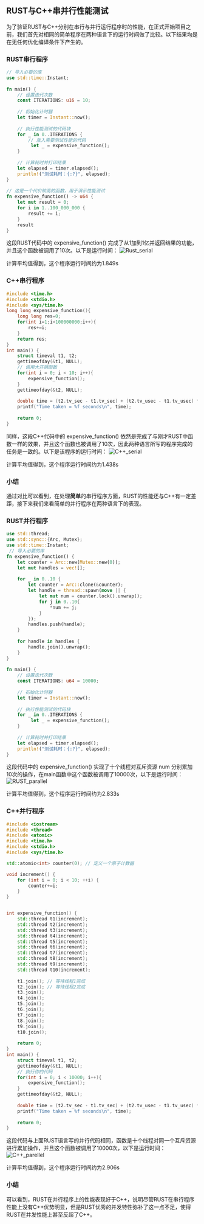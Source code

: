 ## RUST与C++串并行性能测试
为了验证RUST与C++分别在串行与并行运行程序时的性能，在正式开始项目之前，我们首先对相同的简单程序在两种语言下的运行时间做了比较。以下结果均是在无任何优化编译条件下产生的。
### RUST串行程序

```RUST
// 导入必要的库
use std::time::Instant;
 
fn main() {
    // 设置迭代次数
    const ITERATIONS: u16 = 10;
 
    // 初始化计时器
    let timer = Instant::now();
 
    // 执行性能测试的代码块
    for _ in 0..ITERATIONS {
        // 放入需要测试性能的代码
         let _ = expensive_function();
    }
 
    // 计算耗时并打印结果
    let elapsed = timer.elapsed();
    println!("测试耗时：{:?}", elapsed);
}
 
// 这是一个代价较高的函数，用于演示性能测试
fn expensive_function() -> u64 {
    let mut result = 0;
    for i in 1..100_000_000 {
        result += i;
    }
    result
}
```
这段RUST代码中的 expensive_function() 完成了从1加到1亿并返回结果的功能，并且这个函数被调用了10次。以下是运行时间：
![Rust_serial](picture/RUST_serial.png)

计算平均值得到，这个程序运行时间约为1.849s
### C++串行程序

```c++
#include <time.h>
#include <stdio.h>
#include <sys/time.h>
long long expensive_function(){
	long long res=0;
	for(int i=1;i<100000000;i++){
		res+=i;
	}
	return res;
}
int main() {
	struct timeval t1, t2;
	gettimeofday(&t1, NULL);
	// 调用大开销函数
	for(int i = 0; i < 10; i++){
		expensive_function();
	}
	gettimeofday(&t2, NULL);
	
	double time = (t2.tv_sec - t1.tv_sec) + (t2.tv_usec - t1.tv_usec) * 1e-6;
	printf("Time taken = %f seconds\n", time);
	
	return 0;
}
```
同样，这段C++代码中的 expensive_function() 依然是完成了与刚才RUST中函数一样的效果，并且这个函数也被调用了10次，因此两种语言所写的程序完成的任务是一致的。以下是该程序的运行时间：
![C++_serial](picture/C++_serial.png)

计算平均值得到，这个程序运行时间约为1.438s
### 小结
通过对比可以看到，在处理**简单**的串行程序方面，RUST的性能还与C++有一定差距，接下来我们来看简单的并行程序在两种语言下的表现。
### RUST并行程序
```RUST
use std::thread;
use std::sync::{Arc, Mutex};
use std::time::Instant;
 // 导入必要的库
fn expensive_function() {
    let counter = Arc::new(Mutex::new(0));
    let mut handles = vec![];
 
    for _ in 0..10 {
        let counter = Arc::clone(&counter);
        let handle = thread::spawn(move || {
            let mut num = counter.lock().unwrap();
            for j in 0..10{
                *num += j;
            }
        });
        handles.push(handle);
    }
 
    for handle in handles {
        handle.join().unwrap();
    }
}
 
fn main() {
    // 设置迭代次数
    const ITERATIONS: u64 = 10000;
 
    // 初始化计时器
    let timer = Instant::now();
 
    // 执行性能测试的代码块
    for _ in 0..ITERATIONS {
         let _ = expensive_function();
    }
 
    // 计算耗时并打印结果
    let elapsed = timer.elapsed();
    println!("测试耗时：{:?}", elapsed);
}
```
这段代码中的 expensive_function() 实现了十个线程对互斥资源 num 分别累加10次的操作，在main函数中这个函数被调用了10000次，以下是运行时间：
![RUST_parallel](picture/RUST_parallel.png)

计算平均值得到，这个程序运行时间约为2.833s
### C++并行程序
```c++
#include <iostream>
#include <thread>
#include <atomic>
#include <time.h>
#include <stdio.h>
#include <sys/time.h>

std::atomic<int> counter(0); // 定义一个原子计数器

void increment() {
	for (int i = 0; i < 10; ++i) {
		counter+=i;
	}
}


int expensive_function() {
	std::thread t1(increment);
	std::thread t2(increment); 
	std::thread t3(increment);
	std::thread t4(increment);
	std::thread t5(increment);
	std::thread t6(increment);
	std::thread t7(increment);
	std::thread t8(increment);
	std::thread t9(increment);
	std::thread t10(increment);
	
	t1.join(); // 等待线程1完成
	t2.join(); // 等待线程2完成
	t3.join();
	t4.join();
	t5.join();
	t6.join();
	t7.join();
	t8.join();
	t9.join();
	t10.join();
	
	return 0;
}
int main() {
	struct timeval t1, t2;
	gettimeofday(&t1, NULL);
	// 执行你的代码
	for(int i = 0; i < 10000; i++){
		expensive_function();
	}
	gettimeofday(&t2, NULL);
	
	double time = (t2.tv_sec - t1.tv_sec) + (t2.tv_usec - t1.tv_usec) * 1e-6;
	printf("Time taken = %f seconds\n", time);
	
	return 0;
}
```
这段代码与上面RUST语言写的并行代码相同，函数是十个线程对同一个互斥资源进行累加操作，并且这个函数被调用了10000次，以下是运行时间：
![C++_parellel](picture/C++_parallel.png)

 计算平均值得到，这个程序运行时间约为2.906s

 ### 小结
 可以看到，RUST在并行程序上的性能表现好于C++，说明尽管RUST在串行程序性能上没有C++优势明显，但是RUST优秀的并发特性弥补了这一点不足，使得RUST在并发性能上甚至反超了C++。